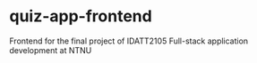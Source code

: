 # quiz-app-frontend
Frontend for the final project of IDATT2105 Full-stack application development at NTNU
